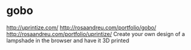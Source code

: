 # gobo
http://uprintize.com/
http://rosaandreu.com/portfolio/gobo/
http://rosaandreu.com/portfolio/uprintize/
Create your own design of a lampshade in the browser and have it 3D printed

